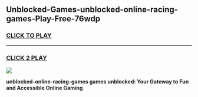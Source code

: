 
## Unblocked-Games-unblocked-online-racing-games-Play-Free-76wdp
<h3>
<a href="https://premium76.site?title=unblocked-online-racing-games&ref=19M">CLICK TO PLAY</a></h3>
<hr>

<h3>
<a href="https://premium76.site?title=unblocked-online-racing-games&ref=19M">CLICK 2 PLAY</a>
  
</h3>

<a href="https://premium76.site?title=unblocked-online-racing-games&ref=19M"><img src="https://clearcache.store/games.png"></a>


**unblocked-online-racing-games games unblocked: Your Gateway to Fun and Accessible Online Gaming**
